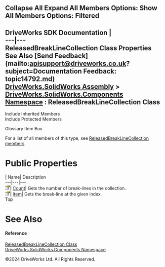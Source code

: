        

 Collapse All Expand All  Members Options: Show All  Members Options: Filtered   
---  
DriveWorks SDK Documentation  |   
---|---  
ReleasedBreakLineCollection Class Properties   
See Also [Send Feedback](mailto:apisupport@driveworks.co.uk?subject=Documentation Feedback: topic14792.md)  
[DriveWorks.SolidWorks Assembly](topic13342.md) > [DriveWorks.SolidWorks.Components Namespace](topic13925.md) : ReleasedBreakLineCollection Class  
---  
  
Include Inherited Members    
Include Protected Members    


Glossary Item Box

For a list of all members of this type, see [ReleasedBreakLineCollection members](topic14793.md).

# Public Properties

| Name| Description  
---|---|---  
![Public Property](dotnetimages/publicProperty.gif)| [Count](topic14802.md)| Gets the number of break-lines in the collection.   
![Public Property](dotnetimages/publicProperty.gif)| [Item](topic14803.md)| Gets the break-line at the given index.   
Top

# See Also

#### Reference

[ReleasedBreakLineCollection Class](topic14792.md)   
[DriveWorks.SolidWorks.Components Namespace](topic13925.md)

©2024 DriveWorks Ltd. All Rights Reserved.
